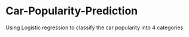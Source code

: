 # Car-Popularity-Prediction
Using Logistic regression to classify the car popularity into 4 categories
